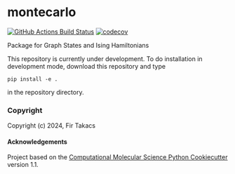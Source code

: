 montecarlo
==============================
[//]: # (Badges)
[![GitHub Actions Build Status](https://github.com/REPLACE_WITH_OWNER_ACCOUNT/montecarlo/workflows/CI/badge.svg)](https://github.com/REPLACE_WITH_OWNER_ACCOUNT/montecarlo/actions?query=workflow%3ACI)
[![codecov](https://codecov.io/gh/REPLACE_WITH_OWNER_ACCOUNT/montecarlo/branch/main/graph/badge.svg)](https://codecov.io/gh/REPLACE_WITH_OWNER_ACCOUNT/montecarlo/branch/main)


Package for Graph States and Ising Hamiltonians

This repository is currently under development. To do installation in development mode, download this repository and type

`pip install -e .`

in the repository directory.

### Copyright

Copyright (c) 2024, Fir Takacs


#### Acknowledgements
 
Project based on the 
[Computational Molecular Science Python Cookiecutter](https://github.com/molssi/cookiecutter-cms) version 1.1.
